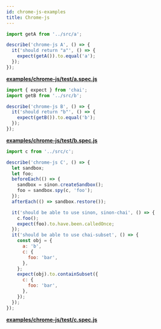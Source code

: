 ```yaml
---
id: chrome-js-examples
title: Chrome-js
---
```


```javascript
import getA from '../src/a';

describe('chrome-js A', () => {
  it('should return "a"', () => {
    expect(getA()).to.equal('a');
  });
});
```

**[examples/chrome-js/test/a.spec.js](https://github.com/qlik-oss/after-work.js/tree/master/examples/chrome-js/test/a.spec.js)**

```javascript
import { expect } from 'chai';
import getB from '../src/b';

describe('chrome-js B', () => {
  it('should return "b"', () => {
    expect(getB()).to.equal('b');
  });
});
```

**[examples/chrome-js/test/b.spec.js](https://github.com/qlik-oss/after-work.js/tree/master/examples/chrome-js/test/b.spec.js)**

```javascript
import c from '../src/c';

describe('chrome-js C', () => {
  let sandbox;
  let foo;
  beforeEach(() => {
    sandbox = sinon.createSandbox();
    foo = sandbox.spy(c, 'foo');
  });
  afterEach(() => sandbox.restore());

  it('should be able to use sinon, sinon-chai', () => {
    c.foo();
    expect(foo).to.have.been.calledOnce;
  });
  it('should be able to use chai-subset', () => {
    const obj = {
      a: 'b',
      c: {
        foo: 'bar',
      },
    };
    expect(obj).to.containSubset({
      c: {
        foo: 'bar',
      },
    });
  });
});
```

**[examples/chrome-js/test/c.spec.js](https://github.com/qlik-oss/after-work.js/tree/master/examples/chrome-js/test/c.spec.js)**

